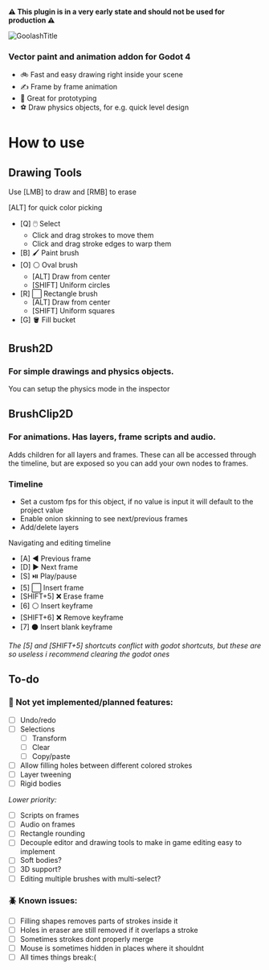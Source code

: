 **⚠️ This plugin is in a very early state and should not be used for production ⚠️**


![GoolashTitle](https://github.com/GuyUnger/Goolash/assets/7023847/0843ade0-ae36-4444-99a1-b96f3c4ae770)

### Vector paint and animation addon for Godot 4 

- 🚲 Fast and easy drawing right inside your scene
- ✍️ Frame by frame animation
- 🧪 Great for prototyping
- ⚽ Draw physics objects, for e.g. quick level design


# How to use

## Drawing Tools
Use [LMB] to draw and [RMB] to erase

[ALT] for quick color picking
- [Q] 🖱️ Select
  - Click and drag strokes to move them
  - Click and drag stroke edges to warp them
- [B] 🖌️ Paint brush
- [O] ⚪ Oval brush
   - [ALT] Draw from center
   - [SHIFT] Uniform circles
- [R] ⬜ Rectangle brush
   - [ALT] Draw from center
   - [SHIFT] Uniform squares
- [G] 🪣 Fill bucket

## Brush2D
### For simple drawings and physics objects.

You can setup the physics mode in the inspector

## BrushClip2D
### For animations. Has layers, frame scripts and audio.
Adds children for all layers and frames. These can all be accessed through the timeline, but are exposed so you can add your own nodes to frames.

### Timeline
- Set a custom fps for this object, if no value is input it will default to the project value
- Enable onion skinning to see next/previous frames
- Add/delete layers

Navigating and editing timeline
- [A] ◀️ Previous frame
- [D] ▶️ Next frame
- [S] ⏯️ Play/pause
- [5] ⬜ Insert frame
- [SHIFT+5] ❌ Erase frame
- [6] ⚪ Insert keyframe
- [SHIFT+6] ❌ Remove keyframe
- [7] ⚫ Insert blank keyframe

*The [5] and [SHIFT+5] shortcuts conflict with godot shortcuts, but these are so useless i recommend clearing the godot ones*

## To-do
### 📝 Not yet implemented/planned features:
- [ ] Undo/redo
- [ ] Selections
  - [ ] Transform
  - [ ] Clear
  - [ ] Copy/paste
- [ ] Allow filling holes between different colored strokes
- [ ] Layer tweening
- [ ] Rigid bodies

*Lower priority:*
- [ ] Scripts on frames
- [ ] Audio on frames
- [ ] Rectangle rounding
- [ ] Decouple editor and drawing tools to make in game editing easy to implement
- [ ] Soft bodies?
- [ ] 3D support?
- [ ] Editing multiple brushes with multi-select?

### 🪲 Known issues:
- [ ] Filling shapes removes parts of strokes inside it
- [ ] Holes in eraser are still removed if it overlaps a stroke
- [ ] Sometimes strokes dont properly merge
- [ ] Mouse is sometimes hidden in places where it shouldnt
- [ ] All times things break:(

